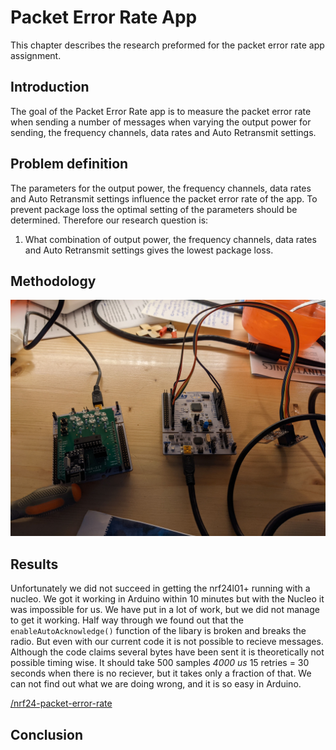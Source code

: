 # Packet Error Rate App

This chapter describes the research preformed for the packet error rate app assignment.

## Introduction

The goal of the Packet Error Rate app is to measure the packet error rate when sending a number of messages when varying the output power for sending, the frequency channels, data rates and Auto Retransmit settings.

## Problem definition

The parameters for the output power, the frequency channels, data rates and Auto Retransmit settings influence the packet error rate of the app. To prevent package loss the optimal setting of the parameters should be determined. Therefore our research question is:

1. What combination of output power, the frequency channels, data rates and Auto Retransmit settings gives the lowest package loss.

## Methodology

![Nucleos-with-nrf24.jpg](img/Nucleos-with-nrf24.jpg)

## Results

Unfortunately we did not succeed in getting the nrf24l01+ running with a nucleo. We got it working in Arduino within 10 minutes but with the Nucleo it was impossible for us. We have put in a lot of work, but we did not manage to get it working. Half way through we found out that the `enableAutoAcknowledge()` function of the libary is broken and breaks the radio. But even with our current code it is not possible to recieve messages. Although the code claims several bytes have been sent it is theoretically not possible timing wise. It should take 500 samples *4000 us* 15 retries = 30 seconds when there is no reciever, but it takes only a fraction of that. We can not find out what we are doing wrong, and it is so easy in Arduino.

[/nrf24-packet-error-rate](https://github.com/RubenSmit/wireless-communication/tree/main/nrf24-packet-error-rate/PacketErrorRAte)

## Conclusion
